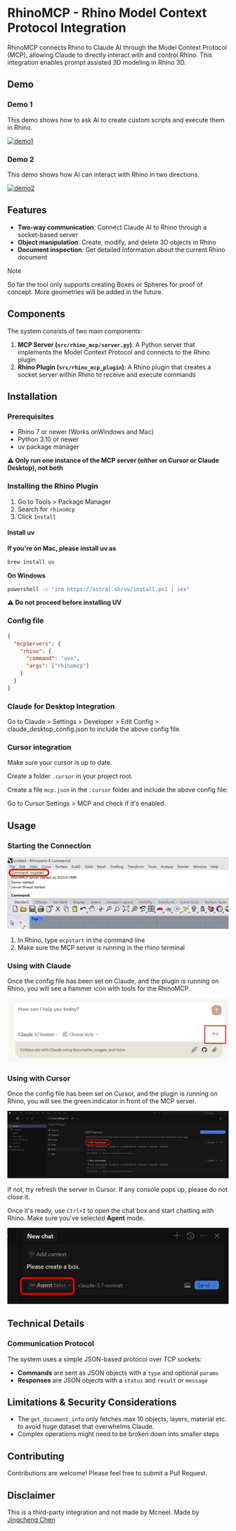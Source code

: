 # RhinoMCP - Rhino Model Context Protocol Integration

RhinoMCP connects Rhino to Claude AI through the Model Context Protocol (MCP), allowing Claude to directly interact with and control Rhino. This integration enables prompt assisted 3D modeling in Rhino 3D.

## Demo

### Demo 1

This demo shows how to ask AI to create custom scripts and execute them in Rhino.

[![demo1](https://img.youtube.com/vi/pi6dbqUuhI4/maxresdefault.jpg)](https://youtu.be/pi6dbqUuhI4)

### Demo 2

This demo shows how AI can interact with Rhino in two directions.

[![demo2](https://img.youtube.com/vi/NFOF_Pjp3qY/maxresdefault.jpg)](https://youtu.be/NFOF_Pjp3qY)

## Features

- **Two-way communication**: Connect Claude AI to Rhino through a socket-based server
- **Object manipulation**: Create, modify, and delete 3D objects in Rhino
- **Document inspection**: Get detailed information about the current Rhino document

> [!NOTE]  
> So far the tool only supports creating Boxes or Spheres for proof of concept. More geometries will be added in the future.

## Components

The system consists of two main components:

1. **MCP Server (`src/rhino_mcp/server.py`)**: A Python server that implements the Model Context Protocol and connects to the Rhino plugin
2. **Rhino Plugin (`src/rhino_mcp_plugin`)**: A Rhino plugin that creates a socket server within Rhino to receive and execute commands

## Installation

### Prerequisites

- Rhino 7 or newer (Works onWindows and Mac)
- Python 3.10 or newer
- uv package manager

**⚠️ Only run one instance of the MCP server (either on Cursor or Claude Desktop), not both**

### Installing the Rhino Plugin

1. Go to Tools > Package Manager
2. Search for `rhinomcp`
3. Click `Install`

#### Install uv

**If you're on Mac, please install uv as**

```bash
brew install uv
```

**On Windows**

```bash
powershell -c "irm https://astral.sh/uv/install.ps1 | iex"
```

**⚠️ Do not proceed before installing UV**

### Config file

```json
{
  "mcpServers": {
    "rhino": {
      "command": "uvx",
      "args": ["rhinomcp"]
    }
  }
}
```

### Claude for Desktop Integration

Go to Claude > Settings > Developer > Edit Config > claude_desktop_config.json to include the above config file.

### Cursor integration

Make sure your cursor is up to date.

Create a folder `.cursor` in your project root.

Create a file `mcp.json` in the `.cursor` folder and include the above config file:

Go to Cursor Settings > MCP and check if it's enabled.

## Usage

### Starting the Connection

![RhinoMCP in the command line](assets/rhino_plugin_instruction.jpg)

1. In Rhino, type `mcpstart` in the command line
2. Make sure the MCP server is running in the rhino terminal

### Using with Claude

Once the config file has been set on Claude, and the plugin is running on Rhino, you will see a hammer icon with tools for the RhinoMCP.

![RhinoMCP in Claude](assets/claude_enable_instruction.jpg)

### Using with Cursor

Once the config file has been set on Cursor, and the plugin is running on Rhino, you will see the green indicator in front of the MCP server.

![RhinoMCP in Cursor](assets/cursor_enable_instruction.jpg)

If not, try refresh the server in Cursor. If any console pops up, please do not close it.

Once it's ready, use `Ctrl+I` to open the chat box and start chatting with Rhino. Make sure you've selected **Agent** mode.

![RhinoMCP in Cursor](assets/cursor_usage_instruction.jpg)

## Technical Details

### Communication Protocol

The system uses a simple JSON-based protocol over TCP sockets:

- **Commands** are sent as JSON objects with a `type` and optional `params`
- **Responses** are JSON objects with a `status` and `result` or `message`

## Limitations & Security Considerations

- The `get_document_info` only fetches max 10 objects, layers, material etc. to avoid huge dataset that overwhelms Claude.
- Complex operations might need to be broken down into smaller steps

## Contributing

Contributions are welcome! Please feel free to submit a Pull Request.

## Disclaimer

This is a third-party integration and not made by Mcneel. Made by [Jingcheng Chen](https://github.com/jingcheng-chen)
